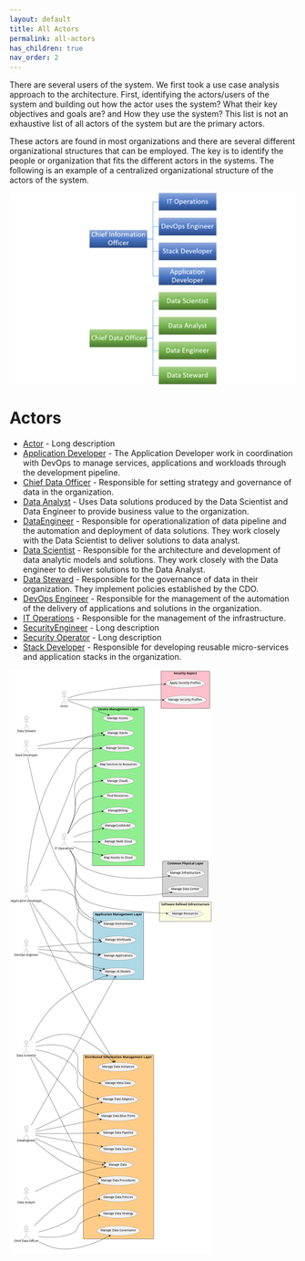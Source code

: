 ```yaml
---
layout: default
title: All Actors
permalink: all-actors
has_children: true
nav_order: 2
---
```


There are several users of the system. We first took a use case analysis approach to the architecture. First,
identifying the actors/users of the system and building out how the actor uses the system? What their key objectives and
goals are? and How they use the system? This list is not an exhaustive list of all actors of the system but are the
primary actors.

These actors are found in most organizations and there are several different organizational structures that can be
employed. The key is to identify the people or organization that fits the different actors in the systems. The following
is an example of a centralized organizational structure of the actors of the system.

![Organization Layout](./orgchart.png)


# Actors

* [Actor](actor-actor) - Long description
* [Application Developer](actor-applicationdeveloper) - The Application Developer work in coordination with DevOps to manage services, applications and workloads through the development pipeline.
* [Chief Data Officer](actor-cdo) - Responsible for setting strategy and governance of data in the organization.
* [Data Analyst](actor-analyst) - Uses Data solutions produced by the Data Scientist and Data Engineer to provide business value to the organization.
* [DataEngineer](actor-dataengineer) - Responsible for operationalization of data pipeline and the automation and deployment of data solutions. They work closely with the Data Scientist to deliver solutions to data analyst.
* [Data Scientist](actor-datascientist) - Responsible for the architecture and development of data analytic models and solutions. They work closely with the Data engineer to deliver solutions to the Data Analyst.
* [Data Steward](actor-datasteward) - Responsible for the governance of data in their organization. They implement policies established by the CDO.
* [DevOps Engineer](actor-devops) - Responsible for the management of the automation of the delivery of applications and solutions in the organization.
* [IT Operations](actor-itops) - Responsible for the management of the infrastructure.
* [SecurityEngineer](actor-securityengineer) - Long description
* [Security Operator](actor-securityoperator) - Long description
* [Stack Developer](actor-stackdev) - Responsible for developing reusable micro-services and application stacks in the organization.


![All Actors](./actors.png)
